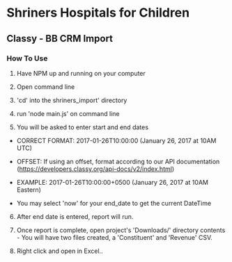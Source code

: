 # Shriners Hospitals for Children

## Classy - BB CRM Import

### How To Use

1. Have NPM up and running on your computer

2. Open command line

3. 'cd' into the shriners_import' directory

4. run 'node main.js' on command line

5. You will be asked to enter start and end dates

* CORRECT FORMAT: 2017-01-26T10:00:00 (January 26, 2017 at 10AM UTC)

* OFFSET: If using an offset, format according to our API documentation (https://developers.classy.org/api-docs/v2/index.html)

* EXAMPLE: 2017-01-26T10:00:00+0500 (January 26, 2017 at 10AM Eastern)

* You may select 'now' for your end_date to get the current DateTime

6. After end date is entered, report will run.

7. Once report is complete, open project's 'Downloads/' directory contents - You will have two files created, a 'Constituent' and 'Revenue' CSV.

8. Right click and open in Excel..



